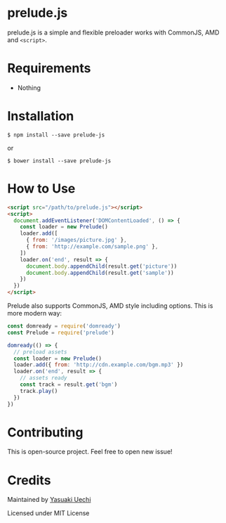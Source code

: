 # prelude.js

prelude.js is a simple and flexible preloader works with CommonJS, AMD and `<script>`.

# Requirements

- Nothing

# Installation

```console
$ npm install --save prelude-js
```

or

```console
$ bower install --save prelude-js
```

# How to Use

```html
<script src="/path/to/prelude.js"></script>
<script>
  document.addEventListener('DOMContentLoaded', () => {
    const loader = new Prelude()
    loader.add([
      { from: '/images/picture.jpg' },
      { from: 'http://example.com/sample.png' },
    ])
    loader.on('end', result => {
      document.body.appendChild(result.get('picture'))
      document.body.appendChild(result.get('sample'))
    })
  })
</script>
```

Prelude also supports CommonJS, AMD style including options. This is more modern way:

```js
const domready = require('domready')
const Prelude = require('prelude')

domready(() => {
  // preload assets
  const loader = new Prelude()
  loader.add({ from: 'http://cdn.example.com/bgm.mp3' })
  loader.on('end', result => {
    // assets ready
    const track = result.get('bgm')
    track.play()
  })
})
```

# Contributing

This is open-source project. Feel free to open new issue!

# Credits

Maintained by [Yasuaki Uechi](https://uechi.io)

Licensed under MIT License
